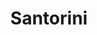 ---
layout: photos.njk
title: Santorini
tags:
  - photos
imageFolder: santorini
camera: Fujifilm X100T
copy: The picture postcard island of Santorini was every bit as beautiful as we thought it would be. Small cliffside towns sit high above the clear blue waters below.
---